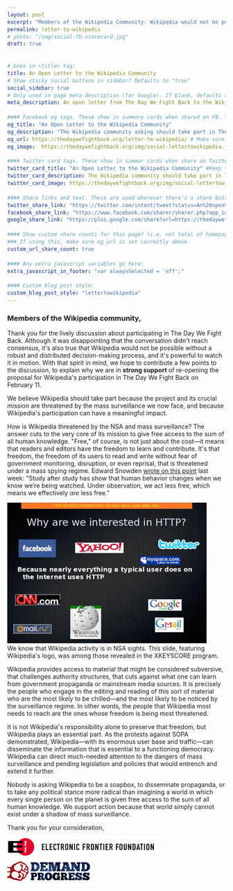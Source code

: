 ```yaml
---
layout: post
excerpt: "Members of the Wikipedia Community: Wikipedia would not be possible without a robust and distributed decision-making process, and it's powerful to watch it in motion. With that spirit in mind, we'd like to contribute a few points to the discussion about taking part in an action on February 11th to raise awareness about the dangers of mass surveillance.</p>"
permalink: letter-to-wikipedia
# photo: "/img/social-fb-scorecard.jpg"
draft: true


# Goes in <title> tag:
title: An Open Letter to the Wikipedia Community
# Show sticky social buttons in sidebar? Defaults to "true"
social_sidebar: true
# Only used in page meta description (for Google). If blank, defaults to homepage:
meta_description: An open letter from The Day We Fight Back to the Wikipedia community asking for its participation.

#### Facebook og tags. These show in summary cards when shared on FB. These default to the homepage og: tags.
og_title: "An Open Letter to the Wikipedia Community"
og_description: "The Wikipedia community asking should take part in The Day We Fight Back because of the threat that mass surveillance poses."
og_url: https://thedaywefightback.org/letter-to-wikipedia/ # Make sure this is the URL of the actual live page
og_image:  https://thedaywefightback.org/img/social-lettertowikipedia.jpg # Size should be 1260 x 630px

#### Twitter card tags. These show in summar cards when share on Twitter. Defaults to homepage card tags.
twitter_card_title: "An Open Letter to the Wikipedia Community" #Keep this relatively short
twitter_card_description: The Wikipedia community should take part in The Day We Fight Back because of the threat that mass surveillance poses.
twitter_card_image: https://thedaywefightback.org/img/social-lettertowikipedia.jpg

#### Share links and text. These are used wherever there's a share button on the page.
twitter_share_link: "https://twitter.com/intent/tweet?status=An%20open%20letter%20to%20the%20Wikipedia%20community%20from%20EFF%20and%20Demand%20Progress%20about%20the%20threat%20of%20mass%20surveillance%3A%20https%3A%2F%2Fthedaywefightback.org%2Fletter-to-wikipedia&related=daywefightback,sinak,neutralthoughts,stopwatchingus,eff"
facebook_share_link: "https://www.facebook.com/sharer/sharer.php?app_id=709021229138321&sdk=joey&u=https%3A%2F%2Fthedaywefightback.org%letter-to-wikipedia%2F&display=popup"
google_share_link: "https://plus.google.com/share?url=https://thedaywefightback.org/letter-to-wikipedia/"

#### Show custom share counts for this page? (i.e. not total of homepage?)
### If using this, make sure og_url is set correctly above.
custom_url_share_count: true

#### Any extra javascript variables go here:
extra_javascript_in_footer: "var alwaysSelected = 'eff';"

#### Custom blog post style:
custom_blog_post_style: "lettertowikipedia"
---
```

### Members of the Wikipedia community,

Thank you for the lively discussion about participating in The Day We Fight Back. Although it was disappointing that the conversation didn't reach consensus, it's also true that Wikipedia would not be possible without a robust and distributed decision-making process, and it's powerful to watch it in motion. With that spirit in mind, we hope to contribute a few points to the discussion, to explain why we are in **strong support** of re-opening the proposal for Wikipedia's participation in The Day We Fight Back on February 11.

We believe Wikipedia should take part because the project and its crucial mission are threatened by the mass surveillance we now face, and because Wikipedia's participation can have a meaningful impact.

How is Wikipedia threatened by the NSA and mass surveillance? The answer cuts to the very core of its mission to give free access to the sum of all human knowledge. "Free," of course, is not just about the cost—it means that readers and editors have the freedom to learn and contribute. It's that freedom, the freedom of its users to read and write without fear of government monitoring, disruption, or even reprisal, that is threatened under a mass spying regime. Edward Snowden [wrote on this point](http://freesnowden.is/asksnowden.html) last week: "Study after study has show that human behavior changes when we know we’re being watched. Under observation, we act less free, which means we effectively *are* less free."

<div class="col-md-6 inline-image">
	<img src="/img/wikipedia-slide.jpg" alt="wikipedia slide" class="img-responsive"><br />
	We know that Wikipedia activity is in NSA sights. This slide, featuring Wikipedia's logo, was among those revealed in the XKEYSCORE program.
</div>

Wikipedia provides access to material that might be considered subversive, that challenges authority structures, that cuts against what one can learn from government propaganda or mainstream media sources. It is precisely the people who engage in the editing and reading of this sort of material who are the most likely to be chilled—and the most likely to be noticed by the surveillance regime. In other words, the people that Wikipedia most needs to reach are the ones whose freedom is being most threatened.

It is not Wikipedia's responsibility alone to preserve that freedom, but Wikipedia plays an essential part. As the protests against SOPA demonstrated, Wikipedia—with its enormous user base and traffic—can disseminate the information that is essential to a functioning democracy. Wikipedia can direct much-needed attention to the dangers of mass surveillance and pending legislation and policies that would entrench and extend it further.

Nobody is asking Wikipedia to be a soapbox, to disseminate propaganda, or to take any political stance more radical than imagining a world in which every single person on the planet is given free access to the sum of all human knowledge. We support action because that world simply cannot exist under a shadow of mass surveillance.

Thank you for your consideration,

<img src="/img/wiki-eff-logo.png" alt="Electronic Frontier foundation" />
<img src="/img/wiki-dp-logo.png" alt="Demand Progress" />
